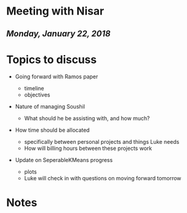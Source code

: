 # __Meeting with Nisar__
## _Monday, January 22, 2018_

# Topics to discuss
- Going forward with Ramos paper
    - timeline
    - objectives

- Nature of managing Soushil
    - What should he be assisting with, and how much?

- How time should be allocated
    - specifically between personal projects and things Luke needs
    - How will billing hours between these projects work

- Update on SeperableKMeans progress
    - plots
    - Luke will check in with questions on moving forward tomorrow

# Notes
